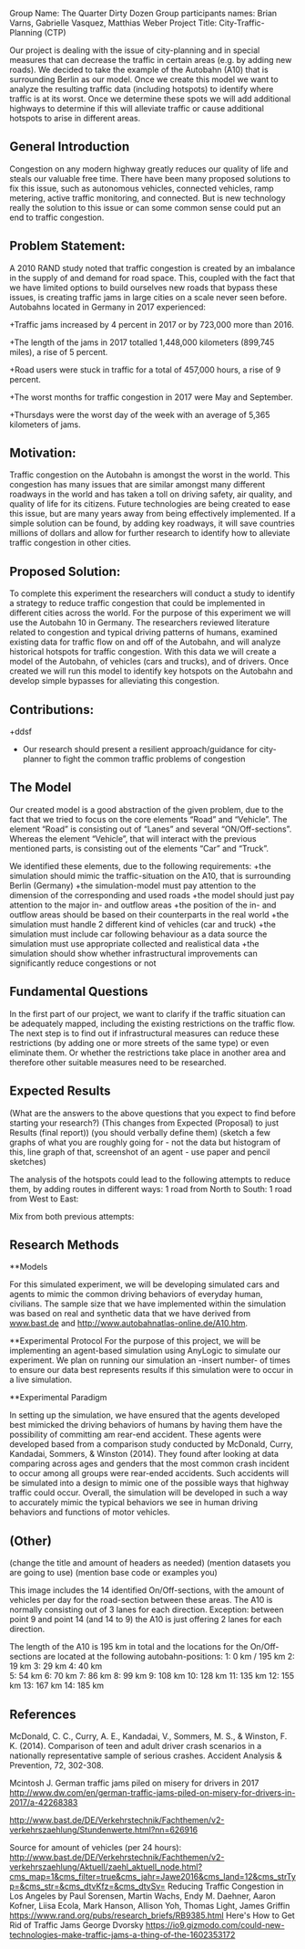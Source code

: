 Group Name: The Quarter Dirty Dozen
Group participants names: Brian Varns, Gabrielle Vasquez, Matthias Weber
Project Title: City-Traffic-Planning (CTP)

Our project is dealing with the issue of city-planning and in special measures that can decrease the traffic in certain areas (e.g. by adding new roads). We decided to take the example of the Autobahn (A10) that is surrounding Berlin as our model. Once we create this model we want to analyze the resulting traffic data (including hotspots) to identify where traffic is at its worst. Once we determine these spots we will add additional highways to determine if this will alleviate traffic or cause additional hotspots to arise in different areas.


## General Introduction

Congestion on any modern highway greatly reduces our quality of life and steals our valuable free time.  There have been many proposed solutions to fix this issue, such as autonomous vehicles, connected vehicles, ramp metering, active traffic monitoring, and connected.  But is new technology really the solution to this issue or can some common sense could put an end to traffic congestion. 

## Problem Statement: 

A 2010 RAND study noted that traffic congestion is created by an imbalance in the supply of and demand for road space.  This, coupled with the fact that we have limited options to build ourselves new roads that bypass these issues, is creating traffic jams in large cities on a scale never seen before.  Autobahns located in Germany in 2017 experienced:

+Traffic jams increased by 4 percent in 2017 or by 723,000 more than 2016.

+The length of the jams in 2017 totalled 1,448,000 kilometers (899,745 miles), a rise of 5 percent.

+Road users were stuck in traffic for a total of 457,000 hours, a rise of 9 percent.

+The worst months for traffic congestion in 2017 were May and September.

+Thursdays were the worst day of the week with an average of 5,365 kilometers of jams.

## Motivation:

Traffic congestion on the Autobahn is amongst the worst in the world.  This congestion has many issues that are similar amongst many different roadways in the world and has taken a toll on driving safety, air quality, and quality of life for its citizens. Future technologies are being created to ease this issue, but are many years away from being effectively implemented.  If a simple solution can be found, by adding key roadways, it will save countries millions of dollars and allow for further research to identify how to alleviate traffic congestion in other cities.  

## Proposed Solution:

To complete this experiment the researchers will conduct a study to identify a strategy to reduce traffic congestion that could be implemented in different cities across the world.  For the purpose of this experiment we will use the Autobahn 10 in Germany.  The researchers reviewed literature related to congestion and typical driving patterns of humans, examined existing data for traffic flow on and off of the Autobahn, and will analyze historical hotspots for traffic congestion.  With this data we will create a model of the Autobahn, of vehicles (cars and trucks), and of drivers.  Once created we will run this model to identify key hotspots on the Autobahn and develop simple bypasses for alleviating this congestion.

## Contributions:
+ddsf
+ Our research should present a resilient approach/guidance for city-planner to fight the common traffic problems of congestion

## The Model
Our created model is a good abstraction of the given problem, due to the fact that we tried to focus on the core elements “Road” and “Vehicle”. The element “Road” is consisting out of “Lanes” and several “ON/Off-sections”. Whereas the element “Vehicle”, that will interact with the previous mentioned parts, is consisting out of the elements “Car” and “Truck”.


We identified these elements, due to the following requirements:
+the simulation should mimic the traffic-situation on the A10, that is surrounding Berlin (Germany)
+the simulation-model must pay attention to the dimension of the corresponding and used roads
+the model should just pay attention to the major in- and outflow areas
+the position of the in- and outflow areas should be based on their counterparts in the real world
+the simulation must handle 2 different kind of vehicles (car and truck) 
+the simulation must include car following behaviour
as a data source the simulation must use appropriate collected and realistical data
+the simulation should show whether infrastructural improvements can significantly reduce congestions or not

## Fundamental Questions
In the first part of our project, we want to clarify if the traffic situation can be adequately mapped, including the existing restrictions on the traffic flow.
The next step is to find out if infrastructural measures can reduce these restrictions (by adding one or more streets of the same type) or even eliminate them. Or whether the restrictions take place in another area and therefore other suitable measures need to be researched.


## Expected Results
(What are the answers to the above questions that you expect to find before starting your research?) (This changes from Expected (Proposal) to just Results (final report)) (you should verbally define them) (sketch a few graphs of what you are roughly going for - not the data but histogram of this, line graph of that, screenshot of an agent - use paper and pencil sketches)

The analysis of the hotspots could lead to the following attempts to reduce them, by adding routes in different ways:
1 road from North to South:            1 road from West to East:
        
Mix from both previous attempts:


## Research Methods
**Models

For this simulated experiment, we will be developing simulated cars and agents to mimic the common driving behaviors of everyday human, civilians. The sample size that we have implemented within the simulation was based on real and synthetic data that we have derived  from www.bast.de and http://www.autobahnatlas-online.de/A10.htm.

**Experimental Protocol 
For the purpose of this project, we will be implementing an agent-based simulation using AnyLogic to simulate our experiment. We plan on running our simulation an -insert number- of times to ensure our data best represents results if this simulation were to occur in a live simulation. 

**Experimental Paradigm 
 
In setting up the simulation, we have ensured that the agents developed best mimicked the driving behaviors of humans by having them have the possibility of committing am rear-end accident. These agents were developed based from a comparison study conducted by McDonald, Curry,  Kandadai, Sommers, & Winston (2014). They found after looking at data comparing across ages and genders that the most common crash incident to occur among all groups were rear-ended accidents. Such accidents will be simulated into a design to mimic one of the possible ways that highway traffic could occur. 
Overall, the simulation will be developed in such a way to accurately mimic the typical behaviors we see in human driving behaviors and functions of motor vehicles. 

## (Other)
(change the title and amount of headers as needed) (mention datasets you are going to use) (mention base code or examples you)

This image includes the 14 identified On/Off-sections, with the amount of vehicles per day for the road-section between these areas.
The A10 is normally consisting out of 3 lanes for each direction.
Exception: between point 9 and point 14 (and 14 to 9) the A10 is just offering 2 lanes for each direction.


The length of the A10 is 195 km in total and the locations for the On/Off-sections are located at the following autobahn-positions:
  1:     0 km / 195 km      2:   19 km          3:   29 km          4:   40 km    
  5:   54 km              6:   70 km          7:   86 km          8:   99 km
  9: 108 km            10: 128 km        11: 135 km        12: 155 km
13: 167 km            14: 185 km






## References

McDonald, C. C., Curry, A. E., Kandadai, V., Sommers, M. S., & Winston, F. K. (2014). Comparison of teen and adult driver crash scenarios in a nationally representative sample of serious crashes. Accident Analysis & Prevention, 72, 302-308.

Mcintosh J. German traffic jams piled on misery for drivers in 2017 http://www.dw.com/en/german-traffic-jams-piled-on-misery-for-drivers-in-2017/a-42268383

http://www.bast.de/DE/Verkehrstechnik/Fachthemen/v2-verkehrszaehlung/Stundenwerte.html?nn=626916

Source for amount of vehicles (per 24 hours):
http://www.bast.de/DE/Verkehrstechnik/Fachthemen/v2-verkehrszaehlung/Aktuell/zaehl_aktuell_node.html?cms_map=1&cms_filter=true&cms_jahr=Jawe2016&cms_land=12&cms_strTyp=&cms_str=&cms_dtvKfz=&cms_dtvSv=
Reducing Traffic Congestion in Los Angeles
by Paul Sorensen, Martin Wachs, Endy M. Daehner, Aaron Kofner, Liisa Ecola, Mark Hanson, Allison Yoh, Thomas Light, James Griffin
https://www.rand.org/pubs/research_briefs/RB9385.html
Here's How to Get Rid of Traffic Jams George Dvorsky
https://io9.gizmodo.com/could-new-technologies-make-traffic-jams-a-thing-of-the-1602353172


